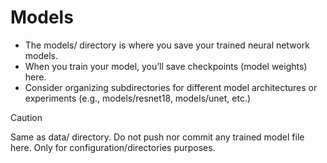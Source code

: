# Models

- The models/ directory is where you save your trained neural network models.
- When you train your model, you’ll save checkpoints (model weights) here.
- Consider organizing subdirectories for different model architectures or experiments (e.g., models/resnet18, models/unet, etc.)

> [!CAUTION]
> Same as data/ directory. Do not push nor commit any trained model file here. Only for configuration/directories purposes.
